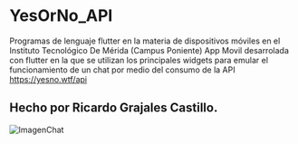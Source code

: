 # YesOrNo_API

Programas de lenguaje flutter en la materia de dispositivos móviles en el Instituto Tecnológico De Mérida (Campus Poniente)
App Movil desarrolada con flutter en la que se utilizan los principales widgets para emular el funcionamiento de un chat por medio del consumo de la API https://yesno.wtf/api

## Hecho por Ricardo Grajales Castillo.


![ImagenChat](D:\AndroidST\Buenos\yes_no_app-main\assets\Screenshot_1714196513.png)
